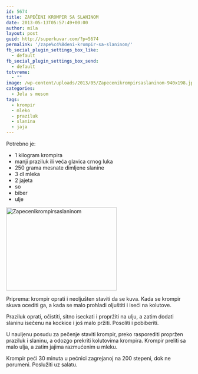 ```yaml
---
id: 5674
title: ZAPEČENI KROMPIR SA SLANINOM
date: 2013-05-13T05:57:49+00:00
author: mila
layout: post
guid: http://superkuvar.com/?p=5674
permalink: '/zape%c4%8deni-krompir-sa-slaninom/'
fb_social_plugin_settings_box_like:
  - default
fb_social_plugin_settings_box_send:
  - default
totvreme:
  - ""
image: /wp-content/uploads/2013/05/Zapecenikrompirsaslaninom-940x198.jpg
categories:
  - Jela s mesom
tags:
  - krompir
  - mleko
  - praziluk
  - slanina
  - jaja
---
```

Potrebno je:

  * 1 kilogram krompira
  * manji praziluk ili veća glavica crnog luka
  * 250 grama mesnate dimljene slanine
  * 3 dl mleka
  * 2 jajeta
  * so
  * biber
  * ulje

<img class="alignnone size-medium wp-image-5675" src="//superkuvar.com/wp-content/uploads/2013/05/Zapecenikrompirsaslaninom-300x225.jpg" alt="Zapecenikrompirsaslaninom" width="300" height="225" /> 

Priprema: krompir oprati i neoljušten staviti da se kuva. Kada se krompir skuva ocediti ga, a kada se malo prohladi oljuštiti i iseći na kolutove.

Praziluk oprati, očistiti, sitno iseckati i propržiti na ulju, a zatim dodati slaninu isečenu na kockice i još malo pržiti. Posoliti i pobiberiti.

U nauljenu posudu za pečenje staviti krompir, preko rasporediti propržen praziluk i slaninu, a odozgo prekriti kolutovima krompira. Krompir preliti sa malo ulja, a zatim jajima razmućenim u mleku.

Krompir peći 30 minuta u pećnici zagrejanoj na 200 stepeni, dok ne porumeni. Poslužiti uz salatu.